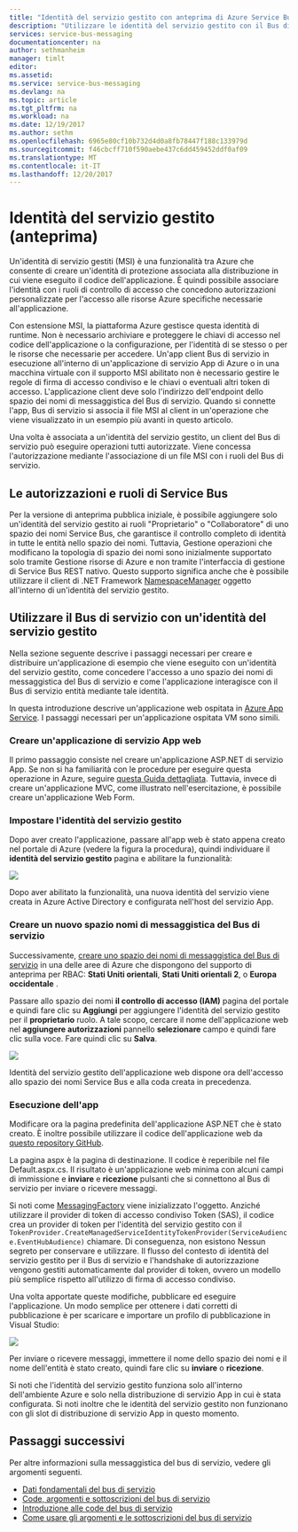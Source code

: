 ```yaml
---
title: "Identità del servizio gestito con anteprima di Azure Service Bus | Documenti Microsoft"
description: "Utilizzare le identità del servizio gestito con il Bus di servizio di Azure"
services: service-bus-messaging
documentationcenter: na
author: sethmanheim
manager: timlt
editor: 
ms.assetid: 
ms.service: service-bus-messaging
ms.devlang: na
ms.topic: article
ms.tgt_pltfrm: na
ms.workload: na
ms.date: 12/19/2017
ms.author: sethm
ms.openlocfilehash: 6965e80cf10b732d4d0a8fb78447f188c133979d
ms.sourcegitcommit: f46cbcff710f590aebe437c6dd459452ddf0af09
ms.translationtype: MT
ms.contentlocale: it-IT
ms.lasthandoff: 12/20/2017
---
```

# <a name="managed-service-identity-preview"></a>Identità del servizio gestito (anteprima)

Un'identità di servizio gestiti (MSI) è una funzionalità tra Azure che consente di creare un'identità di protezione associata alla distribuzione in cui viene eseguito il codice dell'applicazione. È quindi possibile associare l'identità con i ruoli di controllo di accesso che concedono autorizzazioni personalizzate per l'accesso alle risorse Azure specifiche necessarie all'applicazione.

Con estensione MSI, la piattaforma Azure gestisce questa identità di runtime. Non è necessario archiviare e proteggere le chiavi di accesso nel codice dell'applicazione o la configurazione, per l'identità di se stesso o per le risorse che necessarie per accedere. Un'app client Bus di servizio in esecuzione all'interno di un'applicazione di servizio App di Azure o in una macchina virtuale con il supporto MSI abilitato non è necessario gestire le regole di firma di accesso condiviso e le chiavi o eventuali altri token di accesso. L'applicazione client deve solo l'indirizzo dell'endpoint dello spazio dei nomi di messaggistica del Bus di servizio. Quando si connette l'app, Bus di servizio si associa il file MSI al client in un'operazione che viene visualizzato in un esempio più avanti in questo articolo. 

Una volta è associata a un'identità del servizio gestito, un client del Bus di servizio può eseguire operazioni tutti autorizzate. Viene concessa l'autorizzazione mediante l'associazione di un file MSI con i ruoli del Bus di servizio. 

## <a name="service-bus-roles-and-permissions"></a>Le autorizzazioni e ruoli di Service Bus

Per la versione di anteprima pubblica iniziale, è possibile aggiungere solo un'identità del servizio gestito ai ruoli "Proprietario" o "Collaboratore" di uno spazio dei nomi Service Bus, che garantisce il controllo completo di identità in tutte le entità nello spazio dei nomi. Tuttavia, Gestione operazioni che modificano la topologia di spazio dei nomi sono inizialmente supportato solo tramite Gestione risorse di Azure e non tramite l'interfaccia di gestione di Service Bus REST nativo. Questo supporto significa anche che è possibile utilizzare il client di .NET Framework [NamespaceManager](/dotnet/api/microsoft.servicebus.namespacemanager) oggetto all'interno di un'identità del servizio gestito.

## <a name="use-service-bus-with-a-managed-service-identity"></a>Utilizzare il Bus di servizio con un'identità del servizio gestito

Nella sezione seguente descrive i passaggi necessari per creare e distribuire un'applicazione di esempio che viene eseguito con un'identità del servizio gestito, come concedere l'accesso a uno spazio dei nomi di messaggistica del Bus di servizio e come l'applicazione interagisce con il Bus di servizio entità mediante tale identità.

In questa introduzione descrive un'applicazione web ospitata in [Azure App Service](https://azure.microsoft.com/services/app-service/). I passaggi necessari per un'applicazione ospitata VM sono simili.

### <a name="create-an-app-service-web-application"></a>Creare un'applicazione di servizio App web

Il primo passaggio consiste nel creare un'applicazione ASP.NET di servizio App. Se non si ha familiarità con le procedure per eseguire questa operazione in Azure, seguire [questa Guida dettagliata](../app-service/app-service-web-get-started-dotnet-framework.md). Tuttavia, invece di creare un'applicazione MVC, come illustrato nell'esercitazione, è possibile creare un'applicazione Web Form.

### <a name="set-up-the-managed-service-identity"></a>Impostare l'identità del servizio gestito

Dopo aver creato l'applicazione, passare all'app web è stato appena creato nel portale di Azure (vedere la figura la procedura), quindi individuare il **identità del servizio gestito** pagina e abilitare la funzionalità: 

![](./media/service-bus-managed-service-identity/msi1.png)

Dopo aver abilitato la funzionalità, una nuova identità del servizio viene creata in Azure Active Directory e configurata nell'host del servizio App.

### <a name="create-a-new-service-bus-messaging-namespace"></a>Creare un nuovo spazio nomi di messaggistica del Bus di servizio

Successivamente, [creare uno spazio dei nomi di messaggistica del Bus di servizio](service-bus-create-namespace-portal.md) in una delle aree di Azure che dispongono del supporto di anteprima per RBAC: **Stati Uniti orientali**, **Stati Uniti orientali 2**, o **Europa occidentale** . 

Passare allo spazio dei nomi **il controllo di accesso (IAM)** pagina del portale e quindi fare clic su **Aggiungi** per aggiungere l'identità del servizio gestito per il **proprietario** ruolo. A tale scopo, cercare il nome dell'applicazione web nel **aggiungere autorizzazioni** pannello **selezionare** campo e quindi fare clic sulla voce. Fare quindi clic su **Salva**.

![](./media/service-bus-managed-service-identity/msi2.png)
 
Identità del servizio gestito dell'applicazione web dispone ora dell'accesso allo spazio dei nomi Service Bus e alla coda creata in precedenza. 

### <a name="run-the-app"></a>Esecuzione dell'app

Modificare ora la pagina predefinita dell'applicazione ASP.NET che è stato creato. È inoltre possibile utilizzare il codice dell'applicazione web da [questo repository GitHub](https://github.com/Azure/azure-service-bus/tree/master/samples/DotNet/Microsoft.ServiceBus.Messaging/ManagedServiceIdentity). 

La pagina aspx è la pagina di destinazione. Il codice è reperibile nel file Default.aspx.cs. Il risultato è un'applicazione web minima con alcuni campi di immissione e **inviare** e **ricezione** pulsanti che si connettono al Bus di servizio per inviare o ricevere messaggi.

Si noti come [MessagingFactory](/dotnet/api/microsoft.servicebus.messaging.messagingfactory) viene inizializzato l'oggetto. Anziché utilizzare il provider di token di accesso condiviso Token (SAS), il codice crea un provider di token per l'identità del servizio gestito con il `TokenProvider.CreateManagedServiceIdentityTokenProvider(ServiceAudience.EventHubAudience)` chiamare. Di conseguenza, non esistono Nessun segreto per conservare e utilizzare. Il flusso del contesto di identità del servizio gestito per il Bus di servizio e l'handshake di autorizzazione vengono gestiti automaticamente dal provider di token, ovvero un modello più semplice rispetto all'utilizzo di firma di accesso condiviso.

Una volta apportate queste modifiche, pubblicare ed eseguire l'applicazione. Un modo semplice per ottenere i dati corretti di pubblicazione è per scaricare e importare un profilo di pubblicazione in Visual Studio:

![](./media/service-bus-managed-service-identity/msi3.png)
 
Per inviare o ricevere messaggi, immettere il nome dello spazio dei nomi e il nome dell'entità è stato creato, quindi fare clic su **inviare** o **ricezione**. 
 
Si noti che l'identità del servizio gestito funziona solo all'interno dell'ambiente Azure e solo nella distribuzione di servizio App in cui è stata configurata. Si noti inoltre che le identità del servizio gestito non funzionano con gli slot di distribuzione di servizio App in questo momento.

## <a name="next-steps"></a>Passaggi successivi

Per altre informazioni sulla messaggistica del bus di servizio, vedere gli argomenti seguenti.

* [Dati fondamentali del bus di servizio](service-bus-fundamentals-hybrid-solutions.md)
* [Code, argomenti e sottoscrizioni del bus di servizio](service-bus-queues-topics-subscriptions.md)
* [Introduzione alle code del bus di servizio](service-bus-dotnet-get-started-with-queues.md)
* [Come usare gli argomenti e le sottoscrizioni del bus di servizio](service-bus-dotnet-how-to-use-topics-subscriptions.md)